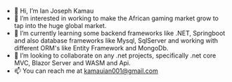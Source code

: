 - 👋 Hi, I’m Ian Joseph Kamau
- 👀 I’m interested in working to make the African gaming market grow to tap into the huge global market.
- 🌱 I’m currently learning some backend frameworks like .NET, Springboot and also database frameworks like Mysql, SqlServer and working with different ORM's like Entity Framework and MongoDb.
- 💞️ I’m looking to collaborate on any .net projects, specifically .net core MVC, Blazor Server and WASM and Api.
- 📫 You can reach me at kamauian001@gmail.com

<!---
Astronome1/Astronome1 is a ✨ special ✨ repository because its `README.md` (this file) appears on your GitHub profile.
You can click the Preview link to take a look at your changes.
--->

